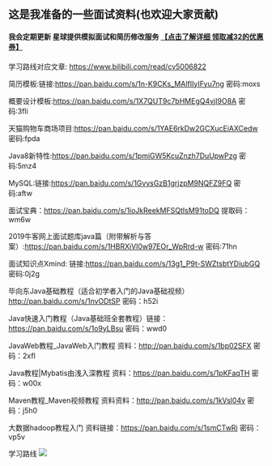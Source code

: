 ## 这是我准备的一些面试资料(也欢迎大家贡献)

#### 我会定期更新  星球提供模拟面试和简历修改服务 **[【点击了解详细 领取减32的优惠券】](https://github.com/AobingJava/JavaFamily/blob/master/docs/idea/%E7%9F%A5%E8%AF%86%E6%98%9F%E7%90%83.md)**

学习路线对应文章: https://www.bilibili.com/read/cv5006822

简历模板:链接:https://pan.baidu.com/s/1n-K9CKs_MAlfIIyIFyu7ng  密码:moxs

概要设计模板:https://pan.baidu.com/s/1X7QUT9c7bHMEgQ4vjI9O8A  密码:3fli

天猫购物车商场项目:https://pan.baidu.com/s/1YAE6rkDw2GCXucEiAXCedw  密码:fpda

Java8新特性:https://pan.baidu.com/s/1pmiGW5KcuZnzh7DuUpwPzg  密码:5mz4

MySQL:链接:https://pan.baidu.com/s/1GvvsGzB1grjzpM9NQFZ9FQ  密码:aftw

面试宝典：https://pan.baidu.com/s/1ioJkReekMFSQtIsM91toDQ 提取码：wm6w

2019牛客网上面试题库java篇（附带解析与答案）:https://pan.baidu.com/s/1HBRXiVl0w97EOr_WpRrd-w  密码:71hn

面试知识点Xmind: 链接:https://pan.baidu.com/s/13g1_P9t-SWZtsbtYDiubGQ  密码:0j2g

毕向东Java基础教程（适合初学者入门的Java基础视频）http://pan.baidu.com/s/1nvODtSP 密码：h52i

Java快速入门教程（Java基础班全套教程）链接：https://pan.baidu.com/s/1o9yLBsu 密码：wwd0

JavaWeb教程_JavaWeb入门教程 资料：http://pan.baidu.com/s/1bp02SFX 密码：2xfl

Java教程|Mybatis由浅入深教程 资料：https://pan.baidu.com/s/1pKFaqTH 密码：w00x

Maven教程_Maven视频教程 资料资料：http://pan.baidu.com/s/1kVsl04v 密码：j5h0

大数据hadoop教程入门 资料链接：https://pan.baidu.com/s/1smCTwRj 密码：vp5v

学习路线
![](https://tva1.sinaimg.cn/large/00831rSTly1gcbee53k7gj30u0149dov.jpg)

